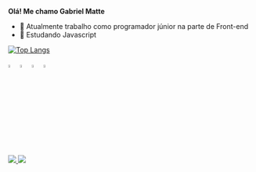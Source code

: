 <b>Olá! Me chamo Gabriel Matte</b>
- 🔭 Atualmente trabalho como programador júnior na parte de Front-end
- 🌱 Estudando Javascript

[![Top Langs](https://github-readme-stats.vercel.app/api/top-langs/?username=GabrielMatteElias&show_icons=true&theme=buefy)](https://github.com/anuraghazra/github-readme-stats)
<div>
  <img src="https://cdn.jsdelivr.net/gh/devicons/devicon/icons/css3/css3-original.svg" width="4%"/>
  <img src="https://cdn.jsdelivr.net/gh/devicons/devicon/icons/html5/html5-original.svg" width="4%"/>
  <img src="https://cdn.jsdelivr.net/gh/devicons/devicon/icons/bootstrap/bootstrap-original.svg" width="4%"/>
  <img src="https://cdn.jsdelivr.net/gh/devicons/devicon/icons/javascript/javascript-original.svg" width="4%"/>
</div> 

##

<div>
  <a href="mailto:gabrielmatteelias@gmail.com"><img src="https://img.shields.io/badge/Gmail-D14836?style=for-the-badge&logo=gmail&logoColor=white" target="_blank"></a><a href="mailto:gabrielmatteelias@gmail.com">
  <a href="https://www.linkedin.com/in/gabriel-matte-elias-05baab189/" target="_blank"><img src="https://img.shields.io/badge/LinkedIn-0077B5?style=for-the-badge&logo=linkedin&logoColor=white"></a>
</div> 
                 
          


